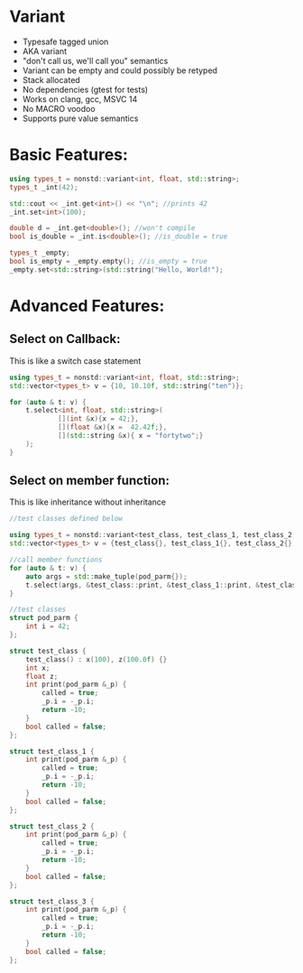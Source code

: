 # Variant

 * Typesafe tagged union 
 * AKA variant
 * "don't call us, we'll call you" semantics
 * Variant can be empty and could possibly be retyped
 * Stack allocated
 * No dependencies (gtest for tests)
 * Works on clang, gcc, MSVC 14
 * No MACRO voodoo
 * Supports pure value semantics
 
# Basic Features:
```C++
using types_t = nonstd::variant<int, float, std::string>;
types_t _int(42);

std::cout << _int.get<int>() << "\n"; //prints 42
_int.set<int>(100);

double d = _int.get<double>(); //won't compile
bool is_double = _int.is<double>(); //is_double = true

types_t _empty;
bool is_empty = _empty.empty(); //is_empty = true
_empty.set<std::string>(std::string("Hello, World!");
```

# Advanced Features:

## Select on Callback:
This is like a switch case statement
```C++
using types_t = nonstd::variant<int, float, std::string>;
std::vector<types_t> v = {10, 10.10f, std::string("ten")};

for (auto & t: v) {
    t.select<int, float, std::string>(
            [](int &x){x = 42;},
            [](float &x){x =  42.42f;},
            [](std::string &x){ x = "fortytwo";}
    );
}
```

## Select on member function:
This is like inheritance without inheritance
```C++
//test classes defined below

using types_t = nonstd::variant<test_class, test_class_1, test_class_2, test_class_3>;
std::vector<types_t> v = {test_class{}, test_class_1{}, test_class_2{}, test_class_3{}};

//call member functions
for (auto & t: v) {
    auto args = std::make_tuple(pod_parm{});
    t.select(args, &test_class::print, &test_class_1::print, &test_class_2::print);
}

//test classes
struct pod_parm {
    int i = 42;
};

struct test_class {
    test_class() : x(100), z(100.0f) {}
    int x;
    float z;
    int print(pod_parm &_p) {
        called = true;
        _p.i = -_p.i;
        return -10;
    }
    bool called = false;
};

struct test_class_1 {
    int print(pod_parm &_p) {
        called = true;
        _p.i = -_p.i;
        return -10;
    }
    bool called = false;
};

struct test_class_2 {
    int print(pod_parm &_p) {
        called = true;
        _p.i = -_p.i;
        return -10;
    }
    bool called = false;
};

struct test_class_3 {
    int print(pod_parm &_p) {
        called = true;
        _p.i = -_p.i;
        return -10;
    }
    bool called = false;
};
```
